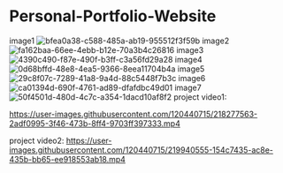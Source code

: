 # Personal-Portfolio-Website
image1
![bfea0a38-c588-485a-ab19-955512f3f59b](https://user-images.githubusercontent.com/120440715/218275878-76dec40b-2c10-4dc3-9e07-787bc3d18062.jpg)
image2
![fa162baa-66ee-4ebb-b12e-70a3b4c26816](https://user-images.githubusercontent.com/120440715/218275945-bfd37c65-ba56-4556-a260-c69357688b97.jpg)
image3
![4390c490-f87e-490f-b3ff-c3a56fd29a28](https://user-images.githubusercontent.com/120440715/218276419-c70fb1fd-8a2c-425f-9aad-0f537e1e2e20.jpg)
image4
![0d68bffd-48e8-4ea5-9366-8eea11704b4a](https://user-images.githubusercontent.com/120440715/218276443-e6c75cca-7df0-46b4-a08b-5cc5703916d5.jpg)
image5
![29c8f07c-7289-41a8-9a4d-88c5448f7b3c](https://user-images.githubusercontent.com/120440715/218276459-d41e30fd-d730-49e3-a27a-8fb544a01732.jpg)
image6
![ca01394d-690f-4761-ad89-dfafdbc49d01](https://user-images.githubusercontent.com/120440715/218276464-66d40ed9-9ebf-45a2-bfb9-b15748e42f0e.jpg)
image7
![50f4501d-480d-4c7c-a354-1dacd10af8f2](https://user-images.githubusercontent.com/120440715/218276494-269a0baf-3d99-453c-a528-6671b6885769.jpg)
project video1:

https://user-images.githubusercontent.com/120440715/218277563-2adf0995-3f46-473b-8ff4-9703ff397333.mp4

project video2:
https://user-images.githubusercontent.com/120440715/219940555-154c7435-ac8e-435b-bb65-ee918553ab18.mp4

